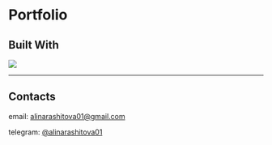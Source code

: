 # Portfolio

## Built With
[<img src="https://img.shields.io/badge/React-20232A?style=for-the-badge&logo=react&logoColor=61DAFB"/>](https://reactjs.org/)

***
## Contacts
email: [alinarashitova01@gmail.com](mailto:alinarashitova01@gmail.com)

telegram: [@alinarashitova01](https://t.me/alinarashitova01)

